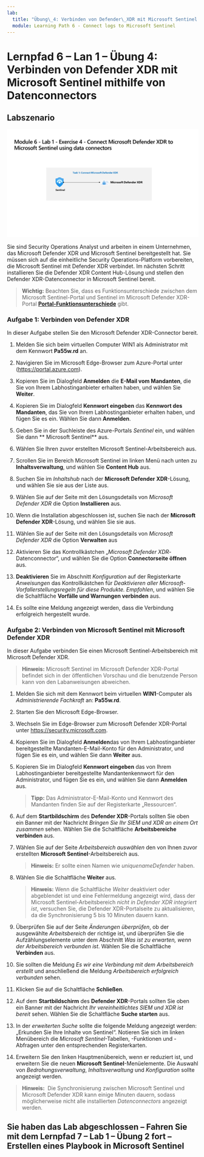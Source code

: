 ```yaml
---
lab:
  title: "Übung\_4: Verbinden von Defender\_XDR mit Microsoft Sentinel mithilfe von Datenconnectors"
  module: Learning Path 6 - Connect logs to Microsoft Sentinel
---
```


# Lernpfad 6 – Lan 1 – Übung 4: Verbinden von Defender XDR mit Microsoft Sentinel mithilfe von Datenconnectors

## Labszenario

![Übersicht über Lab.](../Media/SC-200-Lab_Diagrams_Mod6_L1_Ex4.png)

Sie sind Security Operations Analyst und arbeiten in einem Unternehmen, das Microsoft Defender XDR und Microsoft Sentinel bereitgestellt hat. Sie müssen sich auf die einheitliche Security Operations-Platform vorbereiten, die Microsoft Sentinel mit Defender XDR verbindet. Im nächsten Schritt installieren Sie die Defender XDR Content Hub-Lösung und stellen den Defender XDR-Datenconnector in Microsoft Sentinel bereit.

>**Wichtig:** Beachten Sie, dass es Funktionsunterschiede zwischen dem Microsoft Sentinel-Portal und Sentinel im Microsoft Defender XDR-Portal **[Portal-Funktionsunterschiede](https://learn.microsoft.com/azure/sentinel/microsoft-sentinel-defender-portal#capability-differences-between-portals)** gibt.

### Aufgabe 1: Verbinden von Defender XDR

In dieser Aufgabe stellen Sie den Microsoft Defender XDR-Connector bereit.

1. Melden Sie sich beim virtuellen Computer WIN1 als Administrator mit dem Kennwort **Pa55w.rd** an.  

1. Navigieren Sie im Microsoft Edge-Browser zum Azure-Portal unter (<https://portal.azure.com>).

1. Kopieren Sie im Dialogfeld **Anmelden** die **E-Mail vom Mandanten**, die Sie von Ihrem Labhostinganbieter erhalten haben, und wählen Sie **Weiter**.

1. Kopieren Sie im Dialogfeld **Kennwort eingeben** das **Kennwort des Mandanten**, das Sie von Ihrem Labhostinganbieter erhalten haben, und fügen Sie es ein. Wählen Sie dann **Anmelden**.

1. Geben Sie in der Suchleiste des Azure-Portals *Sentinel* ein, und wählen Sie dann ** Microsoft Sentinel** aus.

1. Wählen Sie Ihren zuvor erstellten Microsoft Sentinel-Arbeitsbereich aus.

1. Scrollen Sie im Bereich Microsoft Sentinel im linken Menü nach unten zu **Inhaltsverwaltung**, und wählen Sie **Content Hub** aus.

1. Suchen Sie im *Inhaltshub* nach der **Microsoft Defender XDR**-Lösung, und wählen Sie sie aus der Liste aus.

1. Wählen Sie auf der Seite mit den Lösungsdetails von *Microsoft Defender XDR* die Option **Installieren** aus.

1. Wenn die Installation abgeschlossen ist, suchen Sie nach der **Microsoft Defender XDR**-Lösung, und wählen Sie sie aus.

1. Wählen Sie auf der Seite mit den Lösungsdetails von *Microsoft Defender XDR* die Option **Verwalten** aus

1. Aktivieren Sie das Kontrollkästchen „*Microsoft Defender XDR*-Datenconnector“, und wählen Sie die Option **Connectorseite öffnen** aus.

1. **Deaktivieren** Sie im Abschnitt *Konfiguration* auf der Registerkarte *Anweisungen* das Kontrollkästchen für *Deaktivieren aller Microsoft-Vorfallerstellungsregeln für diese Produkte. Empfohlen*, und wählen Sie die Schaltfläche **Vorfälle und Warnungen verbinden** aus.

1. Es sollte eine Meldung angezeigt werden, dass die Verbindung erfolgreich hergestellt wurde.

### Aufgabe 2: Verbinden von Microsoft Sentinel mit Microsoft Defender XDR

In dieser Aufgabe verbinden Sie einen Microsoft Sentinel-Arbeitsbereich mit Microsoft Defender XDR.

>**Hinweis:** Microsoft Sentinel im Microsoft Defender XDR-Portal befindet sich in der öffentlichen Vorschau und die benutzende Person kann von den Labanweisungen abweichen.

1. Melden Sie sich mit dem Kennwort beim virtuellen **WIN1**-Computer als *Administrierende Fachkraft* an: **Pa55w.rd**.  

1. Starten Sie den Microsoft Edge-Browser.

1. Wechseln Sie im Edge-Browser zum Microsoft Defender XDR-Portal unter <https://security.microsoft.com>.

1. Kopieren Sie im Dialogfeld **Anmelden**das von Ihrem Labhostinganbieter bereitgestellte Mandanten-E-Mail-Konto für den Administrator, und fügen Sie es ein, und wählen Sie dann **Weiter** aus.

1. Kopieren Sie im Dialogfeld **Kennwort eingeben** das von Ihrem Labhostinganbieter bereitgestellte Mandantenkennwort für den Administrator, und fügen Sie es ein, und wählen Sie dann **Anmelden** aus.

    >**Tipp:** Das Administrator-E-Mail-Konto und Kennwort des Mandanten finden Sie auf der Registerkarte „Ressourcen“.

1. Auf dem **Startbildschirm** des **Defender XDR**-Portals sollten Sie oben ein Banner mit der Nachricht *Bringen Sie Ihr SIEM und XDR an einem Ort zusammen* sehen. Wählen Sie die Schaltfläche **Arbeitsbereiche verbinden** aus.

1. Wählen Sie auf der Seite *Arbeitsbereich auswählen* den von Ihnen zuvor erstellten **Microsoft Sentinel**-Arbeitsbereich aus.

    >**Hinweis:** Er sollte einen Namen wie *uniquenameDefender* haben.

1. Wählen Sie die Schaltfläche **Weiter** aus.

    >**Hinweis:** Wenn die Schaltfläche *Weiter* deaktiviert oder abgeblendet ist und eine Fehlermeldung angezeigt wird, dass der Microsoft Sentinel-Arbeitsbereich *nicht in Defender XDR integriert ist*, versuchen Sie, die Defender XDR-Portalseite zu aktualisieren, da die Synchronisierung 5 bis 10 Minuten dauern kann.

1. Überprüfen Sie auf der Seite *Änderungen überprüfen*, ob der ausgewählte *Arbeitsbereich* der richtige ist, und überprüfen Sie die Aufzählungselemente unter dem Abschnitt *Was ist zu erwarten, wenn der Arbeitsbereich verbunden ist*. Wählen Sie die Schaltfläche **Verbinden** aus.

1. Sie sollten die Meldung *Es wir eine Verbindung mit dem Arbeitsbereich erstellt* und anschließend die Meldung *Arbeitsbereich erfolgreich verbunden* sehen.

1. Klicken Sie auf die Schaltfläche **Schließen**.

1. Auf dem **Startbildschirm** des **Defender XDR**-Portals sollten Sie oben ein Banner mit der Nachricht *Ihr vereinheitlichtes SIEM und XDR ist bereit* sehen. Wählen Sie die Schaltfläche **Suche starten** aus.

1. In der *erweiterten Suche* sollte die folgende Meldung angezeigt werden: „Erkunden Sie Ihre Inhalte von Sentinel“. Notieren Sie sich im linken Menübereich die *Microsoft Sentinel*-Tabellen, -Funktionen und -Abfragen unter den entsprechenden Registerkarten.

1. Erweitern Sie den linken Hauptmenübereich, wenn er reduziert ist, und erweitern Sie die neuen **Microsoft Sentinel**-Menüelemente. Die Auswahl von *Bedrohungsverwaltung*, *Inhaltsverwaltung* und *Konfiguration* sollte angezeigt werden.

 >**Hinweis:**  Die Synchronisierung zwischen Microsoft Sentinel und Microsoft Defender XDR kann einige Minuten dauern, sodass möglicherweise nicht alle installierten *Datenconnectors* angezeigt werden.

## Sie haben das Lab abgeschlossen – Fahren Sie mit dem Lernpfad 7 – Lab 1 – Übung 2 fort – Erstellen eines Playbook in Microsoft Sentinel
